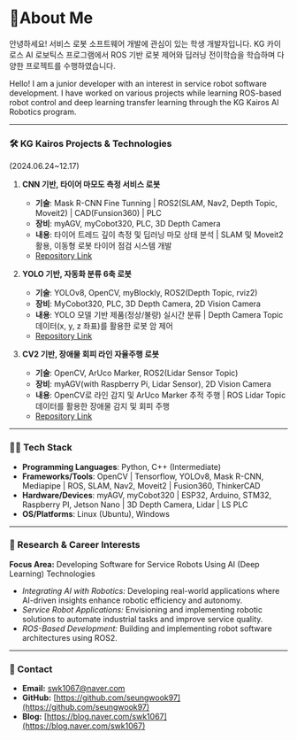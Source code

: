 # 👋About Me 

안녕하세요! 서비스 로봇 소프트웨어 개발에 관심이 있는 학생 개발자입니다. 
KG 카이로스 AI 로보틱스 프로그램에서 ROS 기반 로봇 제어와 딥러닝 전이학습을 학습하며 다양한 프로젝트를 수행하였습니다.

Hello! I am a junior developer with an interest in service robot software development. 
I have worked on various projects while learning ROS-based robot control and deep learning transfer learning through the KG Kairos AI Robotics program.

---

### 🛠️ KG Kairos Projects & Technologies  
(2024.06.24~12.17)

1. **CNN 기반, 타이어 마모도 측정 서비스 로봇**  
   - **기술**: Mask R-CNN Fine Tunning | ROS2(SLAM, Nav2, Depth Topic, Moveit2) | CAD(Funsion360) | PLC
   - **장비**: myAGV, myCobot320, PLC, 3D Depth Camera  
   - **내용**: 타이어 트레드 깊이 측정 및 딥러닝 마모 상태 분석 | SLAM 및 Moveit2 활용, 이동형 로봇 타이어 점검 시스템 개발
   - [Repository Link](https://github.com/seungwook97/Mask-R-CNN)    

2. **YOLO 기반, 자동화 분류 6축 로봇**  
   - **기술**: YOLOv8, OpenCV, myBlockly, ROS2(Depth Topic, rviz2)  
   - **장비**: MyCobot320, PLC, 3D Depth Camera, 2D Vision Camera  
   - **내용**: YOLO 모델 기반 제품(정상/불량) 실시간 분류 | Depth Camera Topic 데이터(x, y, z 좌표)를 활용한 로봇 암 제어  
   - [Repository Link](https://github.com/seungwook97/Robot-yolo-project)

3. **CV2 기반, 장애물 회피 라인 자율주행 로봇**  
   - **기술**: OpenCV, ArUco Marker, ROS2(Lidar Sensor Topic)  
   - **장비**: myAGV(with Raspberry Pi, Lidar Sensor), 2D Vision Camera  
   - **내용**: OpenCV로 라인 감지 및 ArUco Marker 추적 주행 | ROS Lidar Topic 데이터를 활용한 장애물 감지 및 회피 주행  
   - [Repository Link](https://github.com/seungwook97/Agv-LineTrace-project)

---

### 🧑‍💻 Tech Stack  
- **Programming Languages**: Python, C++ (Intermediate)  
- **Frameworks/Tools**: OpenCV | Tensorflow, YOLOv8, Mask R-CNN, Mediapipe | ROS, SLAM, Nav2, Moveit2 | Fusion360, ThinkerCAD  
- **Hardware/Devices**: myAGV, myCobot320 | ESP32, Arduino, STM32, Raspberry PI, Jetson Nano | 3D Depth Camera, Lidar | LS PLC  
- **OS/Platforms**: Linux (Ubuntu), Windows  

---

### 🎯 Research & Career Interests  
**Focus Area:** Developing Software for Service Robots Using AI (Deep Learning) Technologies  
- *Integrating AI with Robotics:* Developing real-world applications where AI-driven insights enhance robotic efficiency and autonomy.  
- *Service Robot Applications:* Envisioning and implementing robotic solutions to automate industrial tasks and improve service quality.  
- *ROS-Based Development:* Building and implementing robot software architectures using ROS2.  

---

### 🤝 Contact  
- **Email:** swk1067@naver.com  
- **GitHub:** [https://github.com/seungwook97](https://github.com/seungwook97)  
- **Blog:** [https://blog.naver.com/swk1067](https://blog.naver.com/swk1067)  
